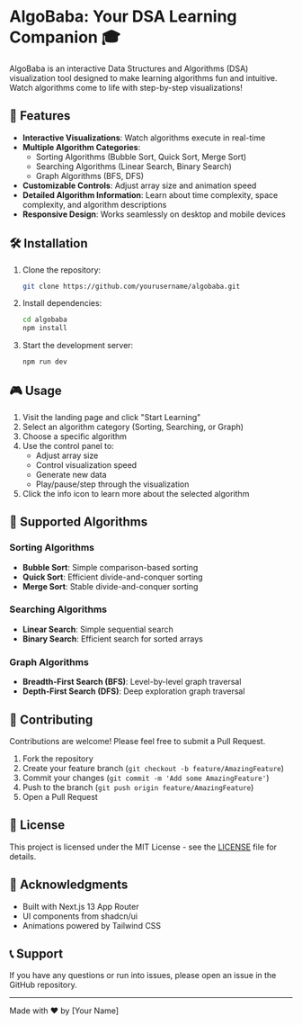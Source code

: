 # AlgoBaba: Your DSA Learning Companion 🎓

AlgoBaba is an interactive Data Structures and Algorithms (DSA) visualization tool designed to make learning algorithms fun and intuitive. Watch algorithms come to life with step-by-step visualizations!

## 🚀 Features

- **Interactive Visualizations**: Watch algorithms execute in real-time
- **Multiple Algorithm Categories**:
  - Sorting Algorithms (Bubble Sort, Quick Sort, Merge Sort)
  - Searching Algorithms (Linear Search, Binary Search)
  - Graph Algorithms (BFS, DFS)
- **Customizable Controls**: Adjust array size and animation speed
- **Detailed Algorithm Information**: Learn about time complexity, space complexity, and algorithm descriptions
- **Responsive Design**: Works seamlessly on desktop and mobile devices

## 🛠️ Installation

1. Clone the repository:
   ```bash
   git clone https://github.com/yourusername/algobaba.git
   ```

2. Install dependencies:
   ```bash
   cd algobaba
   npm install
   ```

3. Start the development server:
   ```bash
   npm run dev
   ```

## 🎮 Usage

1. Visit the landing page and click "Start Learning"
2. Select an algorithm category (Sorting, Searching, or Graph)
3. Choose a specific algorithm
4. Use the control panel to:
   - Adjust array size
   - Control visualization speed
   - Generate new data
   - Play/pause/step through the visualization
5. Click the info icon to learn more about the selected algorithm

## 🧪 Supported Algorithms

### Sorting Algorithms
- **Bubble Sort**: Simple comparison-based sorting
- **Quick Sort**: Efficient divide-and-conquer sorting
- **Merge Sort**: Stable divide-and-conquer sorting

### Searching Algorithms
- **Linear Search**: Simple sequential search
- **Binary Search**: Efficient search for sorted arrays

### Graph Algorithms
- **Breadth-First Search (BFS)**: Level-by-level graph traversal
- **Depth-First Search (DFS)**: Deep exploration graph traversal

## 🤝 Contributing

Contributions are welcome! Please feel free to submit a Pull Request.

1. Fork the repository
2. Create your feature branch (`git checkout -b feature/AmazingFeature`)
3. Commit your changes (`git commit -m 'Add some AmazingFeature'`)
4. Push to the branch (`git push origin feature/AmazingFeature`)
5. Open a Pull Request

## 📝 License

This project is licensed under the MIT License - see the [LICENSE](LICENSE) file for details.

## 🙏 Acknowledgments

- Built with Next.js 13 App Router
- UI components from shadcn/ui
- Animations powered by Tailwind CSS

## 📞 Support

If you have any questions or run into issues, please open an issue in the GitHub repository.

---

Made with ❤️ by [Your Name]